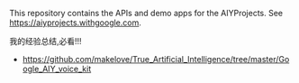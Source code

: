 This repository contains the APIs and demo apps for the AIYProjects. See
https://aiyprojects.withgoogle.com.

我的经验总结,必看!!!
- https://github.com/makelove/True_Artificial_Intelligence/tree/master/Google_AIY_voice_kit